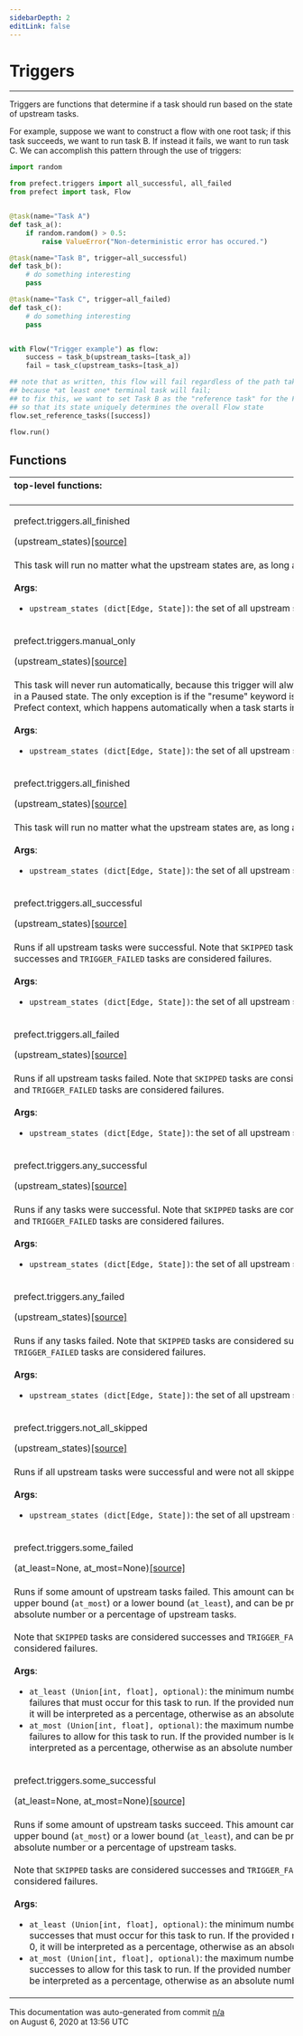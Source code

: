 ```yaml
---
sidebarDepth: 2
editLink: false
---
```

# Triggers
---
Triggers are functions that determine if a task should run based on
the state of upstream tasks.

For example, suppose we want to construct a flow with one root task; if this task
succeeds, we want to run task B.  If instead it fails, we want to run task C.  We
can accomplish this pattern through the use of triggers:

```python
import random

from prefect.triggers import all_successful, all_failed
from prefect import task, Flow


@task(name="Task A")
def task_a():
    if random.random() > 0.5:
        raise ValueError("Non-deterministic error has occured.")

@task(name="Task B", trigger=all_successful)
def task_b():
    # do something interesting
    pass

@task(name="Task C", trigger=all_failed)
def task_c():
    # do something interesting
    pass


with Flow("Trigger example") as flow:
    success = task_b(upstream_tasks=[task_a])
    fail = task_c(upstream_tasks=[task_a])

## note that as written, this flow will fail regardless of the path taken
## because *at least one* terminal task will fail;
## to fix this, we want to set Task B as the "reference task" for the Flow
## so that its state uniquely determines the overall Flow state
flow.set_reference_tasks([success])

flow.run()
```

## Functions
|top-level functions: &nbsp;&nbsp;&nbsp;&nbsp;&nbsp;&nbsp;&nbsp;&nbsp;&nbsp;&nbsp;&nbsp;&nbsp;&nbsp;&nbsp;&nbsp;&nbsp;&nbsp;&nbsp;&nbsp;&nbsp;&nbsp;&nbsp;&nbsp;&nbsp;&nbsp;&nbsp;&nbsp;&nbsp;&nbsp;&nbsp;&nbsp;&nbsp;&nbsp;&nbsp;&nbsp;&nbsp;&nbsp;&nbsp;&nbsp;&nbsp;&nbsp;&nbsp;&nbsp;&nbsp;&nbsp;&nbsp;&nbsp;&nbsp;&nbsp;&nbsp;&nbsp;&nbsp;&nbsp;&nbsp;&nbsp;&nbsp;&nbsp;&nbsp;&nbsp;&nbsp;&nbsp;&nbsp;&nbsp;&nbsp;&nbsp;&nbsp;&nbsp;&nbsp;&nbsp;&nbsp;&nbsp;&nbsp;&nbsp;&nbsp;&nbsp;&nbsp;&nbsp;&nbsp;&nbsp;&nbsp;&nbsp;&nbsp;&nbsp;&nbsp;&nbsp;&nbsp;&nbsp;&nbsp;&nbsp;&nbsp;&nbsp;&nbsp;&nbsp;&nbsp;&nbsp;&nbsp;&nbsp;&nbsp;&nbsp;&nbsp;&nbsp;&nbsp;&nbsp;&nbsp;&nbsp;&nbsp;&nbsp;&nbsp;&nbsp;&nbsp;&nbsp;&nbsp;&nbsp;&nbsp;&nbsp;&nbsp;&nbsp;&nbsp;&nbsp;&nbsp;&nbsp;&nbsp;&nbsp;&nbsp;&nbsp;&nbsp;&nbsp;&nbsp;&nbsp;&nbsp;&nbsp;&nbsp;&nbsp;&nbsp;&nbsp;&nbsp;&nbsp;&nbsp;&nbsp;&nbsp;&nbsp;&nbsp;&nbsp;&nbsp;&nbsp;&nbsp;&nbsp;&nbsp;&nbsp;&nbsp;|
|:----|
 | <div class='method-sig' id='prefect-triggers-all-finished'><p class="prefect-class">prefect.triggers.all_finished</p>(upstream_states)<span class="source"><a href="https://github.com/PrefectHQ/prefect/blob/master/src/prefect/triggers.py#L75">[source]</a></span></div>
<p class="methods">This task will run no matter what the upstream states are, as long as they are finished.<br><br>**Args**:     <ul class="args"><li class="args">`upstream_states (dict[Edge, State])`: the set of all upstream states</li></ul></p>|
 | <div class='method-sig' id='prefect-triggers-manual-only'><p class="prefect-class">prefect.triggers.manual_only</p>(upstream_states)<span class="source"><a href="https://github.com/PrefectHQ/prefect/blob/master/src/prefect/triggers.py#L90">[source]</a></span></div>
<p class="methods">This task will never run automatically, because this trigger will always place the task in a Paused state. The only exception is if the "resume" keyword is found in the Prefect context, which happens automatically when a task starts in a Resume state.<br><br>**Args**:     <ul class="args"><li class="args">`upstream_states (dict[Edge, State])`: the set of all upstream states</li></ul></p>|
 | <div class='method-sig' id='prefect-triggers-all-finished'><p class="prefect-class">prefect.triggers.all_finished</p>(upstream_states)<span class="source"><a href="https://github.com/PrefectHQ/prefect/blob/master/src/prefect/triggers.py#L75">[source]</a></span></div>
<p class="methods">This task will run no matter what the upstream states are, as long as they are finished.<br><br>**Args**:     <ul class="args"><li class="args">`upstream_states (dict[Edge, State])`: the set of all upstream states</li></ul></p>|
 | <div class='method-sig' id='prefect-triggers-all-successful'><p class="prefect-class">prefect.triggers.all_successful</p>(upstream_states)<span class="source"><a href="https://github.com/PrefectHQ/prefect/blob/master/src/prefect/triggers.py#L106">[source]</a></span></div>
<p class="methods">Runs if all upstream tasks were successful. Note that `SKIPPED` tasks are considered successes and `TRIGGER_FAILED` tasks are considered failures.<br><br>**Args**:     <ul class="args"><li class="args">`upstream_states (dict[Edge, State])`: the set of all upstream states</li></ul></p>|
 | <div class='method-sig' id='prefect-triggers-all-failed'><p class="prefect-class">prefect.triggers.all_failed</p>(upstream_states)<span class="source"><a href="https://github.com/PrefectHQ/prefect/blob/master/src/prefect/triggers.py#L122">[source]</a></span></div>
<p class="methods">Runs if all upstream tasks failed. Note that `SKIPPED` tasks are considered successes and `TRIGGER_FAILED` tasks are considered failures.<br><br>**Args**:     <ul class="args"><li class="args">`upstream_states (dict[Edge, State])`: the set of all upstream states</li></ul></p>|
 | <div class='method-sig' id='prefect-triggers-any-successful'><p class="prefect-class">prefect.triggers.any_successful</p>(upstream_states)<span class="source"><a href="https://github.com/PrefectHQ/prefect/blob/master/src/prefect/triggers.py#L138">[source]</a></span></div>
<p class="methods">Runs if any tasks were successful. Note that `SKIPPED` tasks are considered successes and `TRIGGER_FAILED` tasks are considered failures.<br><br>**Args**:     <ul class="args"><li class="args">`upstream_states (dict[Edge, State])`: the set of all upstream states</li></ul></p>|
 | <div class='method-sig' id='prefect-triggers-any-failed'><p class="prefect-class">prefect.triggers.any_failed</p>(upstream_states)<span class="source"><a href="https://github.com/PrefectHQ/prefect/blob/master/src/prefect/triggers.py#L156">[source]</a></span></div>
<p class="methods">Runs if any tasks failed. Note that `SKIPPED` tasks are considered successes and `TRIGGER_FAILED` tasks are considered failures.<br><br>**Args**:     <ul class="args"><li class="args">`upstream_states (dict[Edge, State])`: the set of all upstream states</li></ul></p>|
 | <div class='method-sig' id='prefect-triggers-not-all-skipped'><p class="prefect-class">prefect.triggers.not_all_skipped</p>(upstream_states)<span class="source"><a href="https://github.com/PrefectHQ/prefect/blob/master/src/prefect/triggers.py#L290">[source]</a></span></div>
<p class="methods">Runs if all upstream tasks were successful and were not all skipped.<br><br>**Args**:     <ul class="args"><li class="args">`upstream_states (dict[Edge, State])`: the set of all upstream states</li></ul></p>|
 | <div class='method-sig' id='prefect-triggers-some-failed'><p class="prefect-class">prefect.triggers.some_failed</p>(at_least=None, at_most=None)<span class="source"><a href="https://github.com/PrefectHQ/prefect/blob/master/src/prefect/triggers.py#L174">[source]</a></span></div>
<p class="methods">Runs if some amount of upstream tasks failed. This amount can be specified as an upper bound (`at_most`) or a lower bound (`at_least`), and can be provided as an absolute number or a percentage of upstream tasks.<br><br>Note that `SKIPPED` tasks are considered successes and `TRIGGER_FAILED` tasks are considered failures.<br><br>**Args**:     <ul class="args"><li class="args">`at_least (Union[int, float], optional)`: the minimum number of         upstream failures that must occur for this task to run.  If the         provided number is less than 0, it will be interpreted as a         percentage, otherwise as an absolute number.     </li><li class="args">`at_most (Union[int, float], optional)`: the maximum number of upstream        failures to allow for this task to run.  If the provided number is        less than 0, it will be interpreted as a percentage, otherwise as an        absolute number.  </li></ul></p>|
 | <div class='method-sig' id='prefect-triggers-some-successful'><p class="prefect-class">prefect.triggers.some_successful</p>(at_least=None, at_most=None)<span class="source"><a href="https://github.com/PrefectHQ/prefect/blob/master/src/prefect/triggers.py#L231">[source]</a></span></div>
<p class="methods">Runs if some amount of upstream tasks succeed. This amount can be specified as an upper bound (`at_most`) or a lower bound (`at_least`), and can be provided as an absolute number or a percentage of upstream tasks.<br><br>Note that `SKIPPED` tasks are considered successes and `TRIGGER_FAILED` tasks are considered failures.<br><br>**Args**:     <ul class="args"><li class="args">`at_least (Union[int, float], optional)`: the minimum number of         upstream successes that must occur for this task to run.  If the         provided number is less than 0, it will be interpreted as a         percentage, otherwise as an absolute number.     </li><li class="args">`at_most (Union[int, float], optional)`: the maximum number of upstream         successes to allow for this task to run.  If the provided number is         less than 0, it will be interpreted as a percentage, otherwise as         an absolute number.</li></ul></p>|

<p class="auto-gen">This documentation was auto-generated from commit <a href='https://github.com/PrefectHQ/prefect/commit/n/a'>n/a</a> </br>on August 6, 2020 at 13:56 UTC</p>